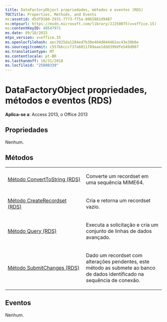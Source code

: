 ```yaml
---
title: DataFactoryObject propriedades, métodos e eventos (RDS)
TOCTitle: Properties, Methods, and Events
ms:assetid: d5df9160-2931-7773-f75a-8065881d9487
ms:mtpsurl: https://msdn.microsoft.com/library/JJ250075(v=office.15)
ms:contentKeyID: 48547971
ms.date: 09/18/2015
mtps_version: v=office.15
ms.openlocfilehash: aec3925da1284ed7b39e404d044462ac43e39b6e
ms.sourcegitcommit: c557bbcccf37a6011f89aae1ddd399dfe549d087
ms.translationtype: MT
ms.contentlocale: pt-BR
ms.lasthandoff: 10/31/2018
ms.locfileid: "25888339"
---
```

# <a name="datafactoryobject-properties-methods-and-events-rds"></a>DataFactoryObject propriedades, métodos e eventos (RDS)


**Aplica-se a**: Access 2013, o Office 2013



## <a name="properties"></a>Propriedades

Nenhum.

## <a name="methods"></a>Métodos

<table>
<colgroup>
<col style="width: 50%" />
<col style="width: 50%" />
</colgroup>
<tbody>
<tr class="odd">
<td><p><a href="converttostring-method-rds.md">Método ConvertToString (RDS)</a></p></td>
<td><p>Converte um recordset em uma sequência MIME64.</p></td>
</tr>
<tr class="even">
<td><p><a href="createrecordset-method-rds.md">Método CreateRecordset (RDS)</a></p></td>
<td><p>Cria e retorna um recordset vazio.</p></td>
</tr>
<tr class="odd">
<td><p><a href="query-method-rds.md">Método Query (RDS)</a></p></td>
<td><p>Executa a solicitação e cria um conjunto de linhas de dados avançado.</p></td>
</tr>
<tr class="even">
<td><p><a href="submitchanges-method-rds.md">Método SubmitChanges (RDS)</a></p></td>
<td><p>Dado um recordset com alterações pendentes, este método as submete ao banco de dados identificado na sequência de conexão.</p></td>
</tr>
</tbody>
</table>


## <a name="events"></a>Eventos

Nenhum.

